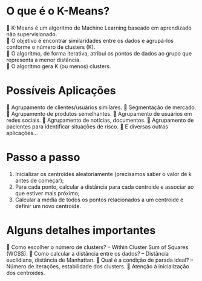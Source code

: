 # O que é o K-Means?

 K-Means é um algoritmo de Machine Learning baseado em aprendizado não supervisionado.<br/>
 O objetivo é encontrar similaridades entre os dados e agrupá-los conforme o número de clusters (K).<br/>
 O algoritmo, de forma iterativa, atribui os pontos de dados ao grupo que representa a menor distância.<br/>
 O algoritmo gera K (ou menos) clusters.

# Possíveis Aplicações

 Agrupamento de clientes/usuários similares.
 Segmentação de mercado.
 Agrupamento de produtos semelhantes.
 Agrupamento de usuários em redes sociais.
 Agrupamento de notícias, documentos.
 Agrupamento de pacientes para identificar situações de risco.
 E diversas outras aplicações...

# Passo a passo

1. Inicializar os centroides aleatoriamente (precisamos saber o valor de k antes de começar);
2. Para cada ponto, calcular a distância para cada centroide e associar ao que estiver mais próximo;
3. Calcular a média de todos os pontos relacionados a um centroide e definir um novo centroide.

# Alguns detalhes importantes

 Como escolher o número de clusters?
– Within Cluster Sum of Squares (WCSS).
 Como calcular a distância entre os dados?
– Distância euclidiana, distância de Manhattan.
 Qual é a condição de parada ideal?
– Número de iterações, estabilidade dos clusters.
 Atenção à inicialização dos centroides.
